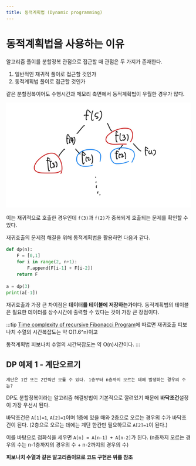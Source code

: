 ```yaml
---
title: 동적계획법 (Dynamic programming)
---
```


# 동적계획법을 사용하는 이유

알고리즘 풀이를 분할정복 관점으로 접근할 때 관점은 두 가지가 존재한다.

1. 일반적인 재귀적 풀이로 접근할 것인가
2. 동적계획법 풀이로 접근할 것인가

같은 분할정복이어도 수행시간과 메모리 측면에서 동적계획법이 우월한 경우가 많다.

![fibonacci](../.vuepress/assets/algorithm/dp.jpg)

이는 재귀적으로 호출한 경우인데 `f(3)`과 `f(2)`가 중복되게 호출되는 문제를 확인할 수 있다.

재귀호출의 문제점 해결을 위해 동적계획법을 활용하면 다음과 같다.

```python
def dp(n):
    F = [0,1]
    for i in range(2, n+1):
        F.append(F[i-1] + F[i-2])
    return F

a = dp(3)
print(a[-1])
```

재귀호출과 가장 큰 차이점은 **데이터를 테이블에 저장하는가**이다. 동적계획법의 테이블은 필요한 데이터를 상수시간에 출력할 수 있다는 것이 가장 큰 장점이다.

:::tip
[Time complexity of recursive Fibonacci Program](https://www.geeksforgeeks.org/time-complexity-recursive-fibonacci-program/)에 따르면
재귀호출 피보나치 수열의 시간복잡도는 약 O(1.6^n)이고

동적계획법 피보나치 수열의 시간복잡도는 약 O(n)시간이다.
:::

## DP 예제 1 - 계단오르기

```text
계단은 1칸 또는 2칸씩만 오를 수 있다. 1층부터 n층까지 오르는 데에 발생하는 경우의 수는?
```

DP도 분할정복이라는 알고리즘 해결방법이 기본적으로 깔려있기 때문에 **바닥조건**설정이 가장 우선시 된다.

바닥조건은 `A[1]=1`, `A[2]=1`이며 1층에 있을 때와 2층으로 오르는 경우의 수가 바닥조건이 된다. (2층으로 오르는 데에는 계단 한칸만 필요하므로 `A[2]=1`이 된다.)

이를 바탕으로 점화식을 세우면 `A[n] = A[n-1] + A[n-2]`가 된다.
(n층까지 오르는 경우의 수는 n-1층까지의 경우의 수 + n-2까지의 경우의 수)

**피보나치 수열과 같은 알고리즘이므로 코드 구현은 위를 참조**
